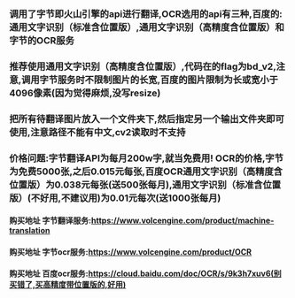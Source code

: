### 调用了字节即火山引擎的api进行翻译,OCR选用的api有三种,百度的:通用文字识别（标准含位置版）,通用文字识别（高精度含位置版）和字节的OCR服务

### 推荐使用通用文字识别（高精度含位置版）,代码在的flag为bd_v2,注意,调用字节服务时不限制图片的长宽,百度的图片限制为长或宽小于4096像素(因为觉得麻烦,没写resize)

### 把所有待翻译图片放入一个文件夹下,然后指定另一个输出文件夹即可使用,注意路径不能有中文,cv2读取时不支持

### 价格问题:字节翻译API为每月200w字,就当免费用! OCR的价格,字节为免费5000张,之后0.015元每张,百度OCR通用文字识别（高精度含位置版）为0.038元每张(送500张每月),通用文字识别（标准含位置版）(不好用,不建议用)为0.01元每次(送1000张每月)

#### 购买地址 字节翻译服务:https://www.volcengine.com/product/machine-translation
#### 购买地址 字节ocr服务:https://www.volcengine.com/product/OCR
#### 购买地址 百度ocr服务:https://cloud.baidu.com/doc/OCR/s/9k3h7xuv6(别买错了,买高精度带位置版的,好用)
